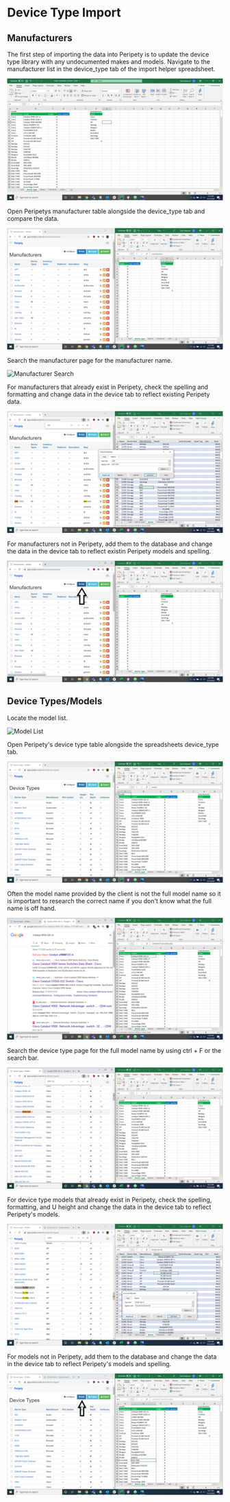 # Device Type Import

## Manufacturers

The first step of importing the data into Peripety is to update the device type library with any undocumented makes and models. Navigate to the manufacturer list in the device_type tab of the import helper spreadsheet.

![Manufacturer List](../img/import/manufacturer_list.png)

Open Peripetys manufacturer table alongside the device_type tab and compare the data.

![Manufacturer Split Screen](../img/import/manufacturer_split_screen.png)

Search the manufacturer page for the manufacturer name.

![Manufacturer Search](../img/import/manufacturer_search.png)

For manufacturers that already exist in Peripety, check the spelling and formatting and change data in the device tab to reflect existing Peripety data.

![Manufacturer Find and Replace](../img/import/manufacturer_find_replace.png)

For manufacturers not in Peripety, add them to the database and change the data in the device tab to reflect existin Peripety models and spelling.

![Manufacturer Add](../img/import/manufacturer_add.png)

## Device Types/Models

Locate the model list.

![Model List](../img/import/model_list.png)

Open Peripety's device type table alongside the spreadsheets device_type tab.

![Model Split Screen](../img/import/model_split_screen.png)

Often the model name provided by the client is not the full model name so it is important to research the correct name if you don't know what the full name is off hand.

![Check Model Name](../img/import/check_model_name.png)

Search the device type page for the full model name by using ctrl + F or the search bar.

![Model Search](../img/import/model_search.png)

For device type models that already exist in Peripety, check the spelling, formatting, and U height and change the data in the device tab to reflect Peripety's models.

![Model Find and Replace](../img/import/model_find_replace.png)

For models not in Peripety, add them to the database and change the data in the device tab to reflect Peripety's models and spelling.

![Model Add](../img/import/model_add.png)
